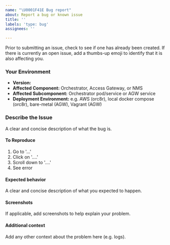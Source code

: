 ```yaml
---
name: "\U0001F41E Bug report"
about: Report a bug or known issue
title: ''
labels: 'type: bug'
assignees: ''

---
```


Prior to submitting an issue, check to see if one has already been created. If there is currently an open issue, add a thumbs-up emoji to identify that it is also affecting you.

### Your Environment

- **Version:**
- **Affected Component:** Orchestrator, Access Gateway, or NMS
- **Affected Subcomponent:** Orchestrator pod/service or AGW service
- **Deployment Environment:** e.g. AWS (orc8r), local docker compose (orc8r), bare-metal (AGW), Vagrant (AGW)

### Describe the Issue

A clear and concise description of what the bug is.

#### To Reproduce

1. Go to '...'
2. Click on '....'
3. Scroll down to '....'
4. See error

#### Expected behavior

A clear and concise description of what you expected to happen.

#### Screenshots

If applicable, add screenshots to help explain your problem.

#### Additional context

Add any other context about the problem here (e.g. logs).
